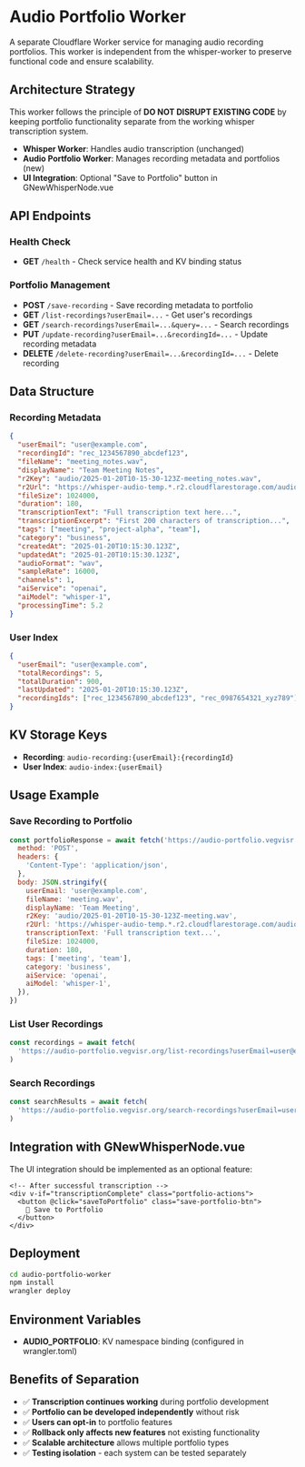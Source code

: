 # Audio Portfolio Worker

A separate Cloudflare Worker service for managing audio recording portfolios. This worker is independent from the whisper-worker to preserve functional code and ensure scalability.

## Architecture Strategy

This worker follows the principle of **DO NOT DISRUPT EXISTING CODE** by keeping portfolio functionality separate from the working whisper transcription system.

- **Whisper Worker**: Handles audio transcription (unchanged)
- **Audio Portfolio Worker**: Manages recording metadata and portfolios (new)
- **UI Integration**: Optional "Save to Portfolio" button in GNewWhisperNode.vue

## API Endpoints

### Health Check

- **GET** `/health` - Check service health and KV binding status

### Portfolio Management

- **POST** `/save-recording` - Save recording metadata to portfolio
- **GET** `/list-recordings?userEmail=...` - Get user's recordings
- **GET** `/search-recordings?userEmail=...&query=...` - Search recordings
- **PUT** `/update-recording?userEmail=...&recordingId=...` - Update recording metadata
- **DELETE** `/delete-recording?userEmail=...&recordingId=...` - Delete recording

## Data Structure

### Recording Metadata

```json
{
  "userEmail": "user@example.com",
  "recordingId": "rec_1234567890_abcdef123",
  "fileName": "meeting_notes.wav",
  "displayName": "Team Meeting Notes",
  "r2Key": "audio/2025-01-20T10-15-30-123Z-meeting_notes.wav",
  "r2Url": "https://whisper-audio-temp.*.r2.cloudflarestorage.com/audio/...",
  "fileSize": 1024000,
  "duration": 180,
  "transcriptionText": "Full transcription text here...",
  "transcriptionExcerpt": "First 200 characters of transcription...",
  "tags": ["meeting", "project-alpha", "team"],
  "category": "business",
  "createdAt": "2025-01-20T10:15:30.123Z",
  "updatedAt": "2025-01-20T10:15:30.123Z",
  "audioFormat": "wav",
  "sampleRate": 16000,
  "channels": 1,
  "aiService": "openai",
  "aiModel": "whisper-1",
  "processingTime": 5.2
}
```

### User Index

```json
{
  "userEmail": "user@example.com",
  "totalRecordings": 5,
  "totalDuration": 900,
  "lastUpdated": "2025-01-20T10:15:30.123Z",
  "recordingIds": ["rec_1234567890_abcdef123", "rec_0987654321_xyz789"]
}
```

## KV Storage Keys

- **Recording**: `audio-recording:{userEmail}:{recordingId}`
- **User Index**: `audio-index:{userEmail}`

## Usage Example

### Save Recording to Portfolio

```javascript
const portfolioResponse = await fetch('https://audio-portfolio.vegvisr.org/save-recording', {
  method: 'POST',
  headers: {
    'Content-Type': 'application/json',
  },
  body: JSON.stringify({
    userEmail: 'user@example.com',
    fileName: 'meeting.wav',
    displayName: 'Team Meeting',
    r2Key: 'audio/2025-01-20T10-15-30-123Z-meeting.wav',
    r2Url: 'https://whisper-audio-temp.*.r2.cloudflarestorage.com/audio/...',
    transcriptionText: 'Full transcription text...',
    fileSize: 1024000,
    duration: 180,
    tags: ['meeting', 'team'],
    category: 'business',
    aiService: 'openai',
    aiModel: 'whisper-1',
  }),
})
```

### List User Recordings

```javascript
const recordings = await fetch(
  'https://audio-portfolio.vegvisr.org/list-recordings?userEmail=user@example.com&limit=10',
)
```

### Search Recordings

```javascript
const searchResults = await fetch(
  'https://audio-portfolio.vegvisr.org/search-recordings?userEmail=user@example.com&query=meeting',
)
```

## Integration with GNewWhisperNode.vue

The UI integration should be implemented as an optional feature:

```vue
<!-- After successful transcription -->
<div v-if="transcriptionComplete" class="portfolio-actions">
  <button @click="saveToPortfolio" class="save-portfolio-btn">
    📁 Save to Portfolio
  </button>
</div>
```

## Deployment

```bash
cd audio-portfolio-worker
npm install
wrangler deploy
```

## Environment Variables

- **AUDIO_PORTFOLIO**: KV namespace binding (configured in wrangler.toml)

## Benefits of Separation

- ✅ **Transcription continues working** during portfolio development
- ✅ **Portfolio can be developed independently** without risk
- ✅ **Users can opt-in** to portfolio features
- ✅ **Rollback only affects new features** not existing functionality
- ✅ **Scalable architecture** allows multiple portfolio types
- ✅ **Testing isolation** - each system can be tested separately
